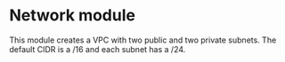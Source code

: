 # Network module

This module creates a VPC with two public and two private subnets.  The default CIDR is a /16 and each subnet has a /24.  